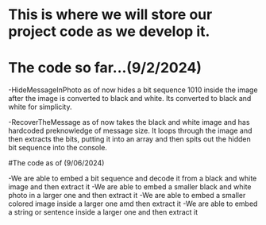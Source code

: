 # This is where we will store our project code as we develop it.
# The code so far...(9/2/2024)
-HideMessageInPhoto as of now hides a bit sequence 1010 inside the image after the image is converted to black and white. Its converted to black and white for simplicity.

-RecoverTheMessage as of now takes the black and white image and has hardcoded preknowledge of message size. It loops through the image and then extracts the bits, putting it into an array and then spits out the hidden bit sequence into the console.

#The code as of (9/06/2024)

-We are able to embed a bit sequence and decode it from a black and white image and then extract it
-We are able to embed a smaller black and white photo in a larger one and then extract it
-We are able to embed a smaller colored image inside a larger one amd then extract it
-We are able to embed a string or sentence inside a larger one and then extract it
